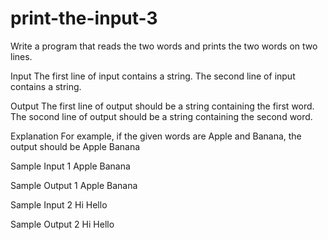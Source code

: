 # print-the-input-3
Write a program that reads the two words and prints the two words on two lines.

Input 
The first line of input contains a string.
The second line of input contains a string.

Output 
The first line of output should be a string containing the first word.
The socond line of output should be a string containing the second word.

Explanation 
For example, if the given words are Apple and Banana, the output should be 
Apple
Banana 

Sample Input 1 
Apple 
Banana

Sample Output 1 
Apple 
Banana

Sample Input 2 
Hi 
Hello 

Sample Output 2 
Hi 
Hello 
